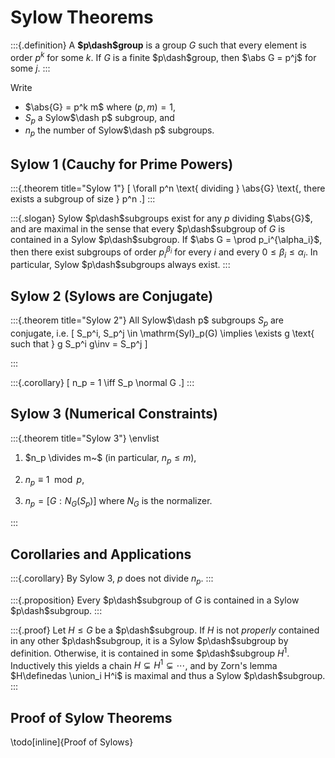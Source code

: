 # Sylow Theorems


:::{.definition}
A **$p\dash$group** is a group $G$ such that every element is order $p^k$ for some $k$.
  If $G$ is a finite $p\dash$group, then $\abs G = p^j$ for some $j$.
:::

Write


- $\abs{G} = p^k m$ where $(p, m) = 1$,
- $S_p$ a Sylow$\dash p$ subgroup, and
- $n_p$ the number of Sylow$\dash p$ subgroups.


## Sylow 1 (Cauchy for Prime Powers)


:::{.theorem title="Sylow 1"}
\[
\forall p^n \text{ dividing } \abs{G} \text{, there exists a subgroup of size } p^n
.\]
:::

:::{.slogan}
Sylow $p\dash$subgroups exist for any $p$ dividing $\abs{G}$, and are maximal in the sense that every $p\dash$subgroup of $G$ is contained in a Sylow $p\dash$subgroup.
If $\abs G = \prod p_i^{\alpha_i}$, then there exist subgroups of order $p_i^{\beta_i}$ for every $i$ and every $0 \leq \beta_i \leq \alpha_i$.
In particular, Sylow $p\dash$subgroups always exist.
:::

## Sylow 2 (Sylows are Conjugate)


:::{.theorem title="Sylow 2"}
All Sylow$\dash p$ subgroups $S_p$ are conjugate, i.e.
\[
S_p^i, S_p^j \in \mathrm{Syl}_p(G) \implies \exists g \text{ such that } g S_p^i g\inv = S_p^j
\]

:::

:::{.corollary}
\[
n_p = 1 \iff S_p \normal G
.\]
:::

## Sylow 3 (Numerical Constraints)

:::{.theorem title="Sylow 3"}
\envlist

1. $n_p \divides m~$ (in particular, $n_p \leq m$),

2. $n_p \equiv 1 \mod p$,

3. $n_p = [G : N_G(S_p)]$ where $N_G$ is the normalizer.

:::

## Corollaries and Applications


:::{.corollary}
By Sylow 3, $p$ does not divide $n_p$.
:::

:::{.proposition}
Every $p\dash$subgroup of $G$ is contained in a Sylow $p\dash$subgroup.
:::

:::{.proof}
Let $H \leq G$ be a $p\dash$subgroup.
If $H$ is not *properly* contained in any other $p\dash$subgroup, it is a Sylow $p\dash$subgroup by definition.
Otherwise, it is contained in some $p\dash$subgroup $H^1$.
Inductively this yields a chain $H \subsetneq H^1 \subsetneq \cdots$, and by Zorn's lemma $H\definedas \union_i H^i$ is maximal and thus a Sylow $p\dash$subgroup.
:::

## Proof of Sylow Theorems

\todo[inline]{Proof of Sylows}





